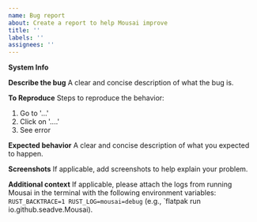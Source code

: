 ```yaml
---
name: Bug report
about: Create a report to help Mousai improve
title: ''
labels: ''
assignees: ''
---
```


**System Info**
<!--
Click on Mousai's Main Menu then go to Troubleshooting > Debugging
Information, copy the text, and paste here.
-->

**Describe the bug**
A clear and concise description of what the bug is.

**To Reproduce**
Steps to reproduce the behavior:
1. Go to '...'
2. Click on '....'
3. See error

**Expected behavior**
A clear and concise description of what you expected to happen.

**Screenshots**
If applicable, add screenshots to help explain your problem.

**Additional context**
If applicable, please attach the logs from running Mousai in the
terminal with the following environment variables: `RUST_BACKTRACE=1 RUST_LOG=mousai=debug`
(e.g., `flatpak run io.github.seadve.Mousai).
